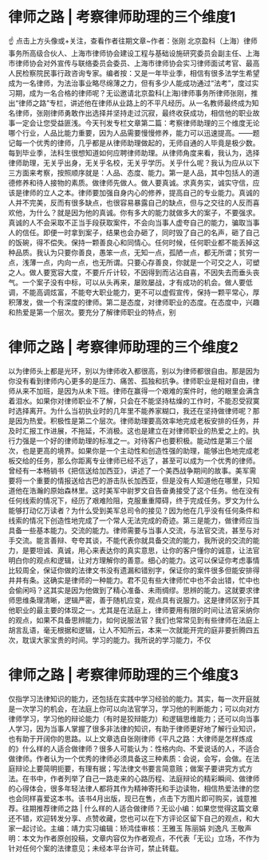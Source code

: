 # 律师之路 | 考察律师助理的三个维度1

☝ 点击上方头像或+关注，查看作者往期文章~作者：张刚 北京盈科（上海）律师事务所高级合伙人、上海市律师协会建设工程与基础设施研究委员会副主任、上海市律师协会对外宣传与联络委员会委员、上海市律师协会实习律师面试考官、最高人民检察院民事行政咨询专家。编者按：又是一年毕业季，相信有很多法学生希望成为一名律师，为法治事业略尽绵薄之力，但有多少人能成功通过“法考”，度过实习期，成为一名合格的律师呢？无讼邀请北京盈科(上海)律师事务所律师张刚，推出“律师之路”专栏，讲述他在律师从业路上的不平凡经历。从一名教师最终成为知名律师，张刚律师勇敢作出选择并坚持走过沉寂，最终收获成功，相信他的职业故事一定会让您受益匪浅。今天刊发专栏文章第二篇：考察律师助理的三个维度无论哪个行业，人品比能力重要，因为人品需要慢慢修养，能力可以迅速提高。——题记每一个优秀的律师，几乎都是从律师助理做起的，无师自通的人毕竟是极少数。每到毕业季，法科生很想知道如何应聘律师助理。从律师角度来看，我认为，选择律师助理，无关乎出身，无关乎名校，无关乎学历。关乎什么呢？我认为应从以下三方面来考察，按照顺序就是：人品、态度、能力。第一是人品，其中包括人的道德修养和待人接物的素质。做律师先做人。做人要真诚。求真务实，诚实守信，应该是律师的立人之本。律师要加强自身内心的修养，提高自己的专业能力。真诚的人并不完美，反而有很多缺点，也很容易暴露自己的缺点，但与之交往的人反而喜欢他，为什么？就是因为他的真诚。你有多大的能力就做多大的案子，不要强求。真诚的人不会采取不正当手段获取案件，不会向当事人虚夸自己的能力，骗取当事人的信任。即便一时拿到案子，结果也会办砸了，同时毁了自己的名声，砸了自己的饭碗，得不偿失。保持一颗善良心和同情心。任何时候，任何职业都不能丢掉这种品质。我认为只要你善良，愚笨一点，无知一点，孤陋一点，都无所谓；贫穷一点，浅薄一点，内向一点，也无所谓。只要心存善良，你就是一个可交之人，可塑之人。做人要宽容大度，不要斤斤计较，不因得到而沾沾自喜，不因失去而垂头丧气。一个案子没有中标，可以从头再来，屡败屡战，才有成功的机会。做人要低调，不能高调炫富，不能夸大职业能力，更不可以虚假宣传，保持一颗平常心，厚积薄发，做一个有深度的律师。第二是态度，对律师职业的态度。在态度中，兴趣和热爱是第一个层次。要充分了解律师职业的特点，别

# 律师之路 | 考察律师助理的三个维度2

以为律师头上都是光环，别以为律师收入都很高，别以为律师都很自由。那是因为你没有看到律师内心更多的是压力、痛苦、孤独和抗争。律师职业是相对自由，律师从来不加班，是因为从未下班。律师在赢得一个艰难的案件时，他的眼里会满含着泪水。如果你对律师职业不了解，只会在不能坚持枯燥的工作时，不能忍受寂寞时选择离开。为什么当初执业时的几年里不能养家糊口，我还在坚持做律师呢？那是因为热爱。积极性是第二个层次。律师助理要高效率地完成老板安排的任务，并及时汇报工作进展，不拖延，不消极。这也是建立在对律师职业的热爱之上的。执行力强是一个好的律师助理的标准之一。对待客户也要积极。能动性是第三个层次，也是更高的境界。如果你是一个主动性和创造性强的助理，能够出色地完成老板交给的任务，那么你距离专业律师已经不远了，甚至可以成为一个优秀的律师。曾经有一本畅销书《把信送给加西亚》，讲述了一个美西战争期间的故事。美军需要将一个重要的情报送给古巴的游击队长加西亚，但是没有人知道他在哪里，只知道他在浩瀚的原始森林里。这时美军中尉罗文自告奋勇接受了这个任务。他在没有任何线索的情况下，经历了艰难险阻，克服重重障碍，终于完成任务。罗文为什么能够打动亿万读者？为什么受到美军总司令的接见？因为他在几乎没有任何条件和线索的情况下创造性地完成了一个常人无法完成的奇迹。第三是能力，做律师应当具备一些基本能力。交流的能力。律师需要与当事人交流，与法官交流，甚至与对手交流。能言善辩、夸夸其谈，不能代表你就具备交流的能力，我所说的交流的能力，是要坦诚、真诚，用心来表达你的真实意思，让你的客户懂你的诚意，让法官明白你的观点和逻辑，让对方理解你的善意。细心的能力。这可以保证你考虑事情比较周全，保证你做的法律文书没有遗漏和错别字，保证你的案件很多但能安排得井井有条。这确实是律师的一种能力。君不见有些大律师忙中也不会出错，忙中也会偷闲吗？这其实是因为他做到了精心准备、未雨绸缪。思辨的能力。这就要求律师思维条理清晰，逻辑严密，善于随机应变，观点具有说服力。这是律师区别于其他职业的最主要的体现之一。尤其是在法庭上，律师要用有限的时间让法官采纳你的观点，如果不具备思辨能力，如何说服法官？我们也常常见到有些律师在法庭上胡言乱语，毫无根据和逻辑，让人不知所云，本来一次就能开完的庭非要折腾四五次，耽误大家宝贵的时间。学习的能力。我所说的学习能力，不仅

# 律师之路 | 考察律师助理的三个维度3

仅指学习法律知识的能力，还包括在实践中学习经验的能力。其实，每一次开庭就是一次学习的机会，在法庭上你可以向法官学习，学习他的判断能力；可以向对方律师学习，学习他的辩论能力（有时是狡辩能力）和逻辑思维能力；还可以向当事人学习，因为当事人掌握了很多非法律的知识，有助于律师更好地了解行业知识，也有助于开阔你的思路。以上文章选自张刚律师《平凡之路：大律师是怎样炼成的》什么样的人适合做律师？很多人可能认为：性格内向、不爱说话的人，不适合做律师。作者认为一个优秀的律师必须具备这三种素质：会说，会写，会做。在法庭辩论上要简明扼要，有理有据；写法律文书要言简意赅；做案子要讲究方式方法。在书中，作者列举了自己一路走来的心路历程、法庭辩论的精彩瞬间、做律师的心得体会，很多年轻法律人都将其作为精神寄托和手边读物，相信热爱法律的您也会同样喜爱这本书。该书4月出版，现已在售，点击下方图片即可购买，诚意推荐。往期推荐律师之路 | 什么样的人适合做律师？无讼小编：如果您觉得这篇文章还不错，欢迎转发分享、点赞收藏，您也可以在下方评论区留下自己的观点，和大家一起讨论。主编：靖力实习编辑：矫鸿佳审核：王雅玉 陈丽娟 刘逸凡 王敬声明：本文为作者原创投稿，文章内容仅为作者观点，不代表「无讼」立场，不作为针对任何个案的法律意见；未经本平台许可，禁止转载。

